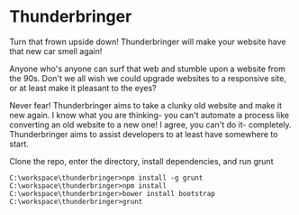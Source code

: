 # Thunderbringer
Turn that frown upside down!  Thunderbringer will make your website have that new car smell again!

Anyone who's anyone can surf that web and stumble upon a website from the 90s.  Don't we all wish we could upgrade websites to a responsive site, or at least make it pleasant to the eyes?

Never fear!  Thunderbringer aims to take a clunky old website and make it new again.  I know what you are thinking- you can't automate a process like converting an old website to a new one!  I agree, you can't do it- completely.  Thunderbringer aims to assist developers to at least have somewhere to start.

Clone the repo, enter the directory, install dependencies, and run grunt

```shell
C:\workspace\thunderbringer>npm install -g grunt
C:\workspace\thunderbringer>npm install
C:\workspace\thunderbringer>bower install bootstrap
C:\workspace\thunderbringer>grunt
```

